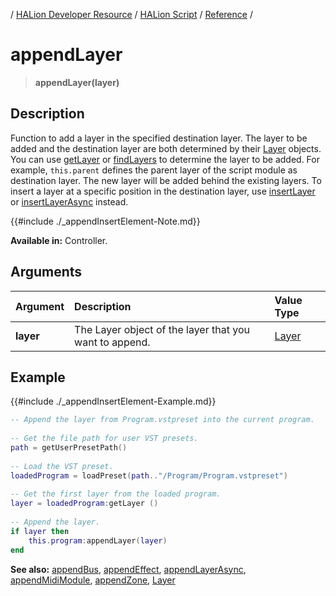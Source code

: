/ [HALion Developer Resource](../../HALion-Developer-Resource.md) / [HALion Script](./HALion-Script.md) / [Reference](./Reference.md) /

# appendLayer

>**appendLayer(layer)**

## Description

Function to add a layer in the specified destination layer. The layer to be added and the destination layer are both determined by their [Layer](./Layer.md) objects. You can use [getLayer](./getLayer.md) or [findLayers](./findLayers.md) to determine the layer to be added. For example, ``this.parent`` defines the parent layer of the script module as destination layer. The new layer will be added behind the existing layers. To insert a layer at a specific position in the destination layer, use [insertLayer](./insertLayer.md) or [insertLayerAsync](./insertLayerAsync.md) instead.

{{#include ./_appendInsertElement-Note.md}}

**Available in:** Controller.

## Arguments

|Argument|Description|Value Type|
|:-|:-|:-|
|**layer**|The Layer object of the layer that you want to append.|[Layer](./Layer.md)|

## Example

{{#include ./_appendInsertElement-Example.md}}

```lua
-- Append the layer from Program.vstpreset into the current program.
    
-- Get the file path for user VST presets.
path = getUserPresetPath()
    
-- Load the VST preset.
loadedProgram = loadPreset(path.."/Program/Program.vstpreset")
    
-- Get the first layer from the loaded program.
layer = loadedProgram:getLayer ()
    
-- Append the layer.
if layer then
    this.program:appendLayer(layer)
end
```

**See also:** [appendBus](./appendBus.md), [appendEffect](./appendEffect.md), [appendLayerAsync](./appendLayerAsync.md), [appendMidiModule](./appendMidiModule.md), [appendZone](./appendZone.md), [Layer](./Layer.md)